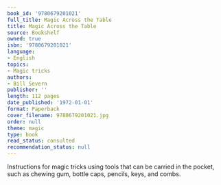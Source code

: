 ```yaml
---
book_id: '9780679201021'
full_title: Magic Across the Table
title: Magic Across the Table
source: Bookshelf
owned: true
isbn: '9780679201021'
language:
- English
topics:
- Magic tricks
authors:
- Bill Severn
publisher: ''
length: 112 pages
date_published: '1972-01-01'
format: Paperback
cover_filename: 9780679201021.jpg
order: null
theme: magic
type: book
read_status: consulted
recommendation_status: null
---
```

Instructions for magic tricks using tools that can be carried in the pocket, such as chewing gum, bottle caps, pencils, keys, and combs.
